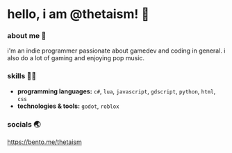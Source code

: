 # hello, i am @thetaism! 🤍

### about me 👰
i'm an indie programmer passionate about gamedev and coding in general. i also do a lot of gaming and enjoying pop music.

### skills 👩‍💻
- **programming languages:** ```c#```, ```lua```, ```javascript```, ```gdscript```, ```python```, ```html```, ```css```
- **technologies & tools:** ```godot```, ```roblox```

### socials 🌏
https://bento.me/thetaism

<!--
**thetaism/thetaism** is a ✨ _special_ ✨ repository because its `README.md` (this file) appears on your GitHub profile.

Here are some ideas to get you started:

- 🔭 I’m currently working on ...
- 🌱 I’m currently learning ...
- 👯 I’m looking to collaborate on ...
- 🤔 I’m looking for help with ...
- 💬 Ask me about ...
- 📫 How to reach me: ...
- 😄 Pronouns: ...
- ⚡ Fun fact: ...
-->
